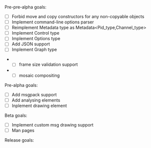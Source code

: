 Pre-pre-alpha goals:

- [ ] Forbid move and copy constructors for any non-copyable objects
- [ ] Implement command-line options parser
- [ ] Reimplement Metadata type as Metadata<Pid_type,Channel_type>
- [ ] Implement Control type
- [ ] Implement Options type
- [ ] Add JSON support
- [ ] Implement Graph type
- - [ ] frame size validation support
- - [ ] mosaic compositing

Pre-alpha goals:

- [ ] Add msgpack support
- [ ] Add analysing elements
- [ ] Inplement drawing element

Beta goals:
- [ ] Implement custom msg drawing support
- [ ] Man pages

Release goals: